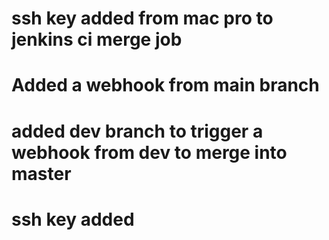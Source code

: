 # ssh key added from mac pro to jenkins ci merge job
# Added a webhook from main branch
# added dev branch to trigger a webhook from dev to merge into master
# ssh key added
